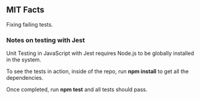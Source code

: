 ## MIT Facts

Fixing failing tests.

### Notes on testing with Jest ###

Unit Testing in JavaScript with Jest requires Node.js to be globally installed in the system.

To see the tests in action, inside of the repo, run **npm install** to get all the dependencies.

Once completed, run **npm test** and all tests should pass.
